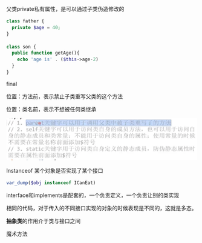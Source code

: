 父类private私有属性，是可以通过子类伪造修改的

```php
class father {
  private $age = 40;
}

class son {
  public function getAge(){
    echo 'age is' . ($this->age-2)
  }
}
```

final 

位置：方法前，表示禁止子类重写父类的这个方法

位置：类名前，表示不想被任何类继承

![image-20230222002551030](%E5%B0%8F%E7%9F%A5%E8%AF%86.assets/image-20230222002551030.png)

Instanceof 某个对象是否实现了某个接口

```php
var_dump($obj instanceof ICanEat)
```

interface和implements是配套的，一个负责定义，一个负责让别的类实现

相同的代码，对于传入的不同接口实现的对象的时候表现是不同的，这就是多态。

**抽象类**的作用介于类与接口之间

魔术方法